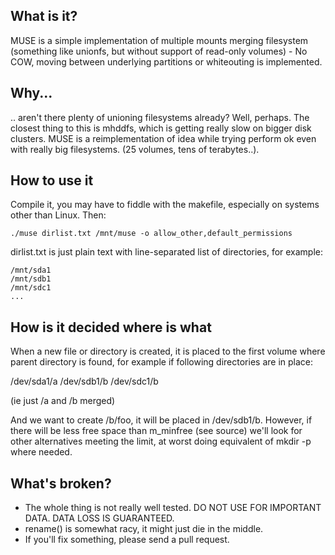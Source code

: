 What is it?
-----------
MUSE is a simple implementation of multiple mounts merging filesystem
(something like unionfs, but without support of read-only volumes) - No COW,
moving between underlying partitions or whiteouting is implemented.

Why...
------
.. aren't there plenty of unioning filesystems already?
Well, perhaps. The closest thing to this is mhddfs, which is getting
really slow on bigger disk clusters. MUSE is a reimplementation of idea while
trying perform ok even with really big filesystems. (25 volumes, tens of
terabytes..).



How to use it
-------------
Compile it, you may have to fiddle with the makefile, especially on systems
other than Linux. Then:

    ./muse dirlist.txt /mnt/muse -o allow_other,default_permissions

dirlist.txt is just plain text with line-separated list of directories, for example:

    /mnt/sda1
    /mnt/sdb1
    /mnt/sdc1
    ...

How is it decided where is what
-------------------------------
When a new file or directory is created, it is placed to the first volume where
parent directory is found, for example if following directories are in place:

/dev/sda1/a
/dev/sdb1/b
/dev/sdc1/b

(ie just /a and /b merged)

And we want to create /b/foo, it will be placed in /dev/sdb1/b. However, if
there will be less free space than m_minfree (see source) we'll look for other
alternatives meeting the limit, at worst doing equivalent of mkdir -p where
needed.

What's broken?
--------------
- The whole thing is not really well tested. DO NOT USE FOR IMPORTANT DATA.
  DATA LOSS IS GUARANTEED.
- rename() is somewhat racy, it might just die in the middle.
- If you'll fix something, please send a pull request.
